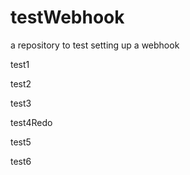 # testWebhook
a repository to test setting up a webhook

test1

test2

test3

test4Redo

test5

test6
